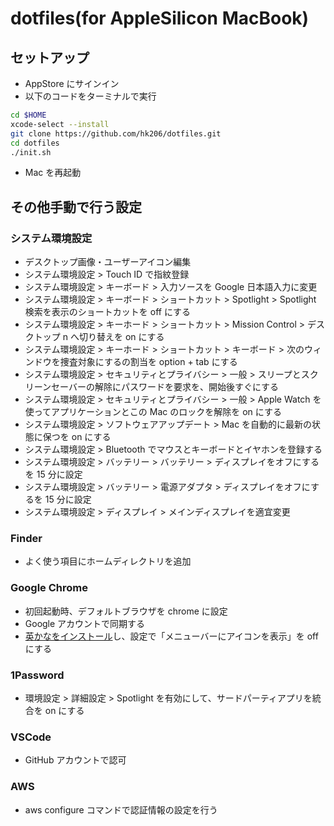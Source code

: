 # dotfiles(for AppleSilicon MacBook)

## セットアップ

- AppStore にサインイン
- 以下のコードをターミナルで実行

```sh
cd $HOME
xcode-select --install
git clone https://github.com/hk206/dotfiles.git
cd dotfiles
./init.sh
```

- Mac を再起動

## その他手動で行う設定

### システム環境設定

- デスクトップ画像・ユーザーアイコン編集
- システム環境設定 > Touch ID で指紋登録
- システム環境設定 > キーボード > 入力ソースを Google 日本語入力に変更
- システム環境設定 > キーボード > ショートカット > Spotlight > Spotlight 検索を表示のショートカットを off にする
- システム環境設定 > キーホード > ショートカット > Mission Control > デスクトップ n へ切り替えを on にする
- システム環境設定 > キーホード > ショートカット > キーボード > 次のウィンドウを捜査対象にするの割当を option + tab にする
- システム環境設定 > セキュリティとプライバシー > 一般 > スリープとスクリーンセーバーの解除にパスワードを要求を、開始後すぐにする
- システム環境設定 > セキュリティとプライバシー > 一般 > Apple Watch を使ってアプリケーションとこの Mac のロックを解除を on にする
- システム環境設定 > ソフトウェアアップデート > Mac を自動的に最新の状態に保つを on にする
- システム環境設定 > Bluetooth でマウスとキーボードとイヤホンを登録する
- システム環境設定 > バッテリー > バッテリー > ディスプレイをオフにするを 15 分に設定
- システム環境設定 > バッテリー > 電源アダプタ > ディスプレイをオフにするを 15 分に設定
- システム環境設定 > ディスプレイ > メインディスプレイを適宜変更

### Finder

- よく使う項目にホームディレクトリを追加

### Google Chrome

- 初回起動時、デフォルトブラウザを chrome に設定
- Google アカウントで同期する
- [英かなをインストール](https://ei-kana.appspot.com/)し、設定で「メニューバーにアイコンを表示」を off にする

### 1Password

- 環境設定 > 詳細設定 > Spotlight を有効にして、サードパーティアプリを統合を on にする

### VSCode

- GitHub アカウントで認可

### AWS

- aws configure コマンドで認証情報の設定を行う
